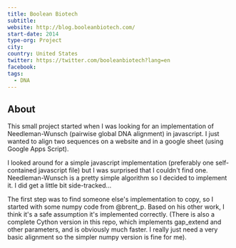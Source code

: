 ```yaml
---
title: Boolean Biotech
subtitle:
website: http://blog.booleanbiotech.com/
start-date: 2014
type-org: Project
city:
country: United States
twitter: https://twitter.com/booleanbiotech?lang=en
facebook: 
tags:
  - DNA
---
```


## About
This small project started when I was looking for an implementation of Needleman-Wunsch (pairwise global DNA alignment) in javascript. I just wanted to align two sequences on a website and in a google sheet (using Google Apps Script).

I looked around for a simple javascript implementation (preferably one self-contained javascript file) but I was surprised that I couldn't find one. Needleman-Wunsch is a pretty simple algorithm so I decided to implement it. I did get a little bit side-tracked...

The first step was to find someone else's implementation to copy, so I started with some numpy code from @brent_p. Based on his other work, I think it's a safe assumption it's implemented correctly. (There is also a complete Cython version in this repo, which implements gap_extend and other parameters, and is obviously much faster. I really just need a very basic alignment so the simpler numpy version is fine for me).
